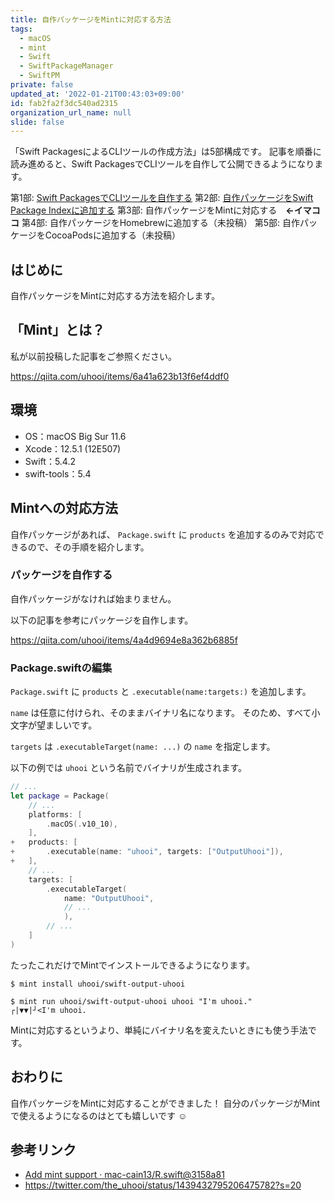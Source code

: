 ```yaml
---
title: 自作パッケージをMintに対応する方法
tags:
  - macOS
  - mint
  - Swift
  - SwiftPackageManager
  - SwiftPM
private: false
updated_at: '2022-01-21T00:43:03+09:00'
id: fab2fa2f3dc540ad2315
organization_url_name: null
slide: false
---
```

「Swift PackagesによるCLIツールの作成方法」は5部構成です。
記事を順番に読み進めると、Swift PackagesでCLIツールを自作して公開できるようになります。

第1部: [Swift PackagesでCLIツールを自作する](https://qiita.com/uhooi/items/4a4d9694e8a362b6885f)
第2部: [自作パッケージをSwift Package Indexに追加する](https://qiita.com/uhooi/items/689801dad2cf2e0a37b4)
第3部: 自作パッケージをMintに対応する　__←イマココ__
第4部: 自作パッケージをHomebrewに追加する（未投稿）
第5部: 自作パッケージをCocoaPodsに追加する（未投稿）

## はじめに

自作パッケージをMintに対応する方法を紹介します。

## 「Mint」とは？

私が以前投稿した記事をご参照ください。

https://qiita.com/uhooi/items/6a41a623b13f6ef4ddf0

## 環境

- OS：macOS Big Sur 11.6
- Xcode：12.5.1 (12E507)
- Swift：5.4.2
- swift-tools：5.4

## Mintへの対応方法

自作パッケージがあれば、 `Package.swift` に `products` を追加するのみで対応できるので、その手順を紹介します。

### パッケージを自作する

自作パッケージがなければ始まりません。

以下の記事を参考にパッケージを自作します。

https://qiita.com/uhooi/items/4a4d9694e8a362b6885f

### Package.swiftの編集

`Package.swift` に `products` と `.executable(name:targets:)` を追加します。

`name` は任意に付けられ、そのままバイナリ名になります。
そのため、すべて小文字が望ましいです。

`targets` は `.executableTarget(name: ...)` の `name` を指定します。 

以下の例では `uhooi` という名前でバイナリが生成されます。

```diff_swift:Package.swift
// ...
let package = Package(
    // ...
    platforms: [
        .macOS(.v10_10),
    ],
+   products: [
+       .executable(name: "uhooi", targets: ["OutputUhooi"]),
+   ],
    // ...
    targets: [
        .executableTarget(
            name: "OutputUhooi",
            // ...
            ),
        // ...
    ]
)
```

たったこれだけでMintでインストールできるようになります。

```shell-session
$ mint install uhooi/swift-output-uhooi

$ mint run uhooi/swift-output-uhooi uhooi "I'm uhooi."
┌|▼▼|┘<I'm uhooi.
```

Mintに対応するというより、単純にバイナリ名を変えたいときにも使う手法です。

## おわりに

自作パッケージをMintに対応することができました！
自分のパッケージがMintで使えるようになるのはとても嬉しいです :relaxed:

## 参考リンク

- [Add mint support · mac-cain13/R.swift@3158a81](https://github.com/mac-cain13/R.swift/commit/3158a813cfffceb5364abcd42f4e288fe86a56a3)
- https://twitter.com/the_uhooi/status/1439432795206475782?s=20
